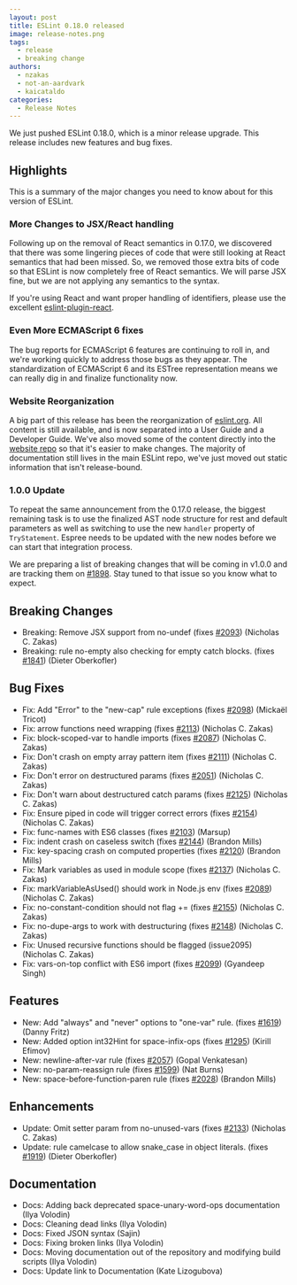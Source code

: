 ```yaml
---
layout: post
title: ESLint 0.18.0 released
image: release-notes.png
tags:
  - release
  - breaking change
authors:
  - nzakas
  - not-an-aardvark
  - kaicataldo
categories:
  - Release Notes
---
```


We just pushed ESLint 0.18.0, which is a minor release upgrade. This release includes new features and bug fixes.

## Highlights

This is a summary of the major changes you need to know about for this version of ESLint.

### More Changes to JSX/React handling

Following up on the removal of React semantics in 0.17.0, we discovered that there was some lingering pieces of code that were still looking at React semantics that had been missed. So, we removed those extra bits of code so that ESLint is now completely free of React semantics. We will parse JSX fine, but we are not applying any semantics to the syntax.

If you're using React and want proper handling of identifiers, please use the excellent [eslint-plugin-react](https://github.com/yannickcr/eslint-plugin-react).

### Even More ECMAScript 6 fixes

The bug reports for ECMAScript 6 features are continuing to roll in, and we're working quickly to address those bugs as they appear. The standardization of ECMAScript 6 and its ESTree representation means we can really dig in and finalize functionality now.

### Website Reorganization

A big part of this release has been the reorganization of [eslint.org](https://eslint.org). All content is still available, and is now separated into a User Guide and a Developer Guide. We've also moved some of the content directly into the [website repo](https://github.com/eslint/eslint.github.io) so that it's easier to make changes. The majority of documentation still lives in the main ESLint repo, we've just moved out static information that isn't release-bound.

### 1.0.0 Update

To repeat the same announcement from the 0.17.0 release, the biggest remaining task is to use the finalized AST node structure for rest and default parameters as well as switching to use the new `handler` property of `TryStatement`. Espree needs to be updated with the new nodes before we can start that integration process.

We are preparing a list of breaking changes that will be coming in v1.0.0 and are tracking them on [#1898](https://github.com/eslint/eslint/issues/1898). Stay tuned to that issue so you know what to expect.

## Breaking Changes

* Breaking: Remove JSX support from no-undef (fixes [#2093](https://github.com/eslint/eslint/issues/2093)) (Nicholas C. Zakas)
* Breaking: rule no-empty also checking for empty catch blocks. (fixes [#1841](https://github.com/eslint/eslint/issues/1841)) (Dieter Oberkofler)

## Bug Fixes

* Fix: Add "Error" to the "new-cap" rule exceptions (fixes [#2098](https://github.com/eslint/eslint/issues/2098)) (Mickaël Tricot)
* Fix: arrow functions need wrapping (fixes [#2113](https://github.com/eslint/eslint/issues/2113)) (Nicholas C. Zakas)
* Fix: block-scoped-var to handle imports (fixes [#2087](https://github.com/eslint/eslint/issues/2087)) (Nicholas C. Zakas)
* Fix: Don't crash on empty array pattern item (fixes [#2111](https://github.com/eslint/eslint/issues/2111)) (Nicholas C. Zakas)
* Fix: Don't error on destructured params (fixes [#2051](https://github.com/eslint/eslint/issues/2051)) (Nicholas C. Zakas)
* Fix: Don't warn about destructured catch params (fixes [#2125](https://github.com/eslint/eslint/issues/2125)) (Nicholas C. Zakas)
* Fix: Ensure piped in code will trigger correct errors (fixes [#2154](https://github.com/eslint/eslint/issues/2154)) (Nicholas C. Zakas)
* Fix: func-names with ES6 classes (fixes [#2103](https://github.com/eslint/eslint/issues/2103)) (Marsup)
* Fix: indent crash on caseless switch (fixes [#2144](https://github.com/eslint/eslint/issues/2144)) (Brandon Mills)
* Fix: key-spacing crash on computed properties (fixes [#2120](https://github.com/eslint/eslint/issues/2120)) (Brandon Mills)
* Fix: Mark variables as used in module scope (fixes [#2137](https://github.com/eslint/eslint/issues/2137)) (Nicholas C. Zakas)
* Fix: markVariableAsUsed() should work in Node.js env (fixes [#2089](https://github.com/eslint/eslint/issues/2089)) (Nicholas C. Zakas)
* Fix: no-constant-condition should not flag += (fixes [#2155](https://github.com/eslint/eslint/issues/2155)) (Nicholas C. Zakas)
* Fix: no-dupe-args to work with destructuring (fixes [#2148](https://github.com/eslint/eslint/issues/2148)) (Nicholas C. Zakas)
* Fix: Unused recursive functions should be flagged (issue2095) (Nicholas C. Zakas)
* Fix: vars-on-top conflict with ES6 import (fixes [#2099](https://github.com/eslint/eslint/issues/2099)) (Gyandeep Singh)

## Features

* New: Add "always" and "never" options to "one-var" rule. (fixes [#1619](https://github.com/eslint/eslint/issues/1619)) (Danny Fritz)
* New: Added option int32Hint for space-infix-ops (fixes [#1295](https://github.com/eslint/eslint/issues/1295)) (Kirill Efimov)
* New: newline-after-var rule (fixes [#2057](https://github.com/eslint/eslint/issues/2057)) (Gopal Venkatesan)
* New: no-param-reassign rule (fixes [#1599](https://github.com/eslint/eslint/issues/1599)) (Nat Burns)
* New: space-before-function-paren rule (fixes [#2028](https://github.com/eslint/eslint/issues/2028)) (Brandon Mills)

## Enhancements

* Update: Omit setter param from no-unused-vars (fixes [#2133](https://github.com/eslint/eslint/issues/2133)) (Nicholas C. Zakas)
* Update: rule camelcase to allow snake_case in object literals. (fixes [#1919](https://github.com/eslint/eslint/issues/1919)) (Dieter Oberkofler)

## Documentation

* Docs: Adding back deprecated space-unary-word-ops documentation (Ilya Volodin)
* Docs: Cleaning dead links (Ilya Volodin)
* Docs: Fixed JSON syntax (Sajin)
* Docs: Fixing broken links (Ilya Volodin)
* Docs: Moving documentation out of the repository and modifying build scripts (Ilya Volodin)
* Docs: Update link to Documentation (Kate Lizogubova)
